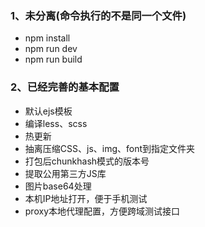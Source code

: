 ### 1、未分离(命令执行的不是同一个文件)
+ npm install
+ npm run dev
+ npm run build

### 2、已经完善的基本配置
+ 默认ejs模板
+ 编译less、scss
+ 热更新
+ 抽离压缩CSS、js、img、font到指定文件夹
+ 打包后chunkhash模式的版本号
+ 提取公用第三方JS库
+ 图片base64处理
+ 本机IP地址打开，便于手机测试
+ proxy本地代理配置，方便跨域测试接口

